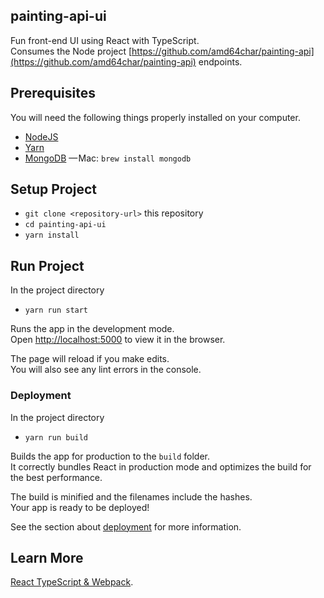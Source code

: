 
## painting-api-ui

Fun front-end UI using React with TypeScript.<br>
Consumes the Node project [https://github.com/amd64char/painting-api](https://github.com/amd64char/painting-api) endpoints.

## Prerequisites

You will need the following things properly installed on your computer.

* [NodeJS](https://nodejs.org/en/)
* [Yarn](https://yarnpkg.com/lang/en/docs/install/#mac-stable)
* [MongoDB](https://docs.mongodb.com/manual/administration/install-community/) — Mac: `brew install mongodb`

## Setup Project

* `git clone <repository-url>` this repository
* `cd painting-api-ui`
* `yarn install`

## Run Project

In the project directory

* `yarn run start`

Runs the app in the development mode.<br>
Open [http://localhost:5000](http://localhost:5000) to view it in the browser.

The page will reload if you make edits.<br>
You will also see any lint errors in the console.

### Deployment

In the project directory

* `yarn run build`

Builds the app for production to the `build` folder.<br>
It correctly bundles React in production mode and optimizes the build for the best performance.

The build is minified and the filenames include the hashes.<br>
Your app is ready to be deployed!

See the section about [deployment](https://facebook.github.io/create-react-app/docs/deployment) for more information.

## Learn More

[React TypeScript & Webpack](https://www.typescriptlang.org/docs/handbook/react-&-webpack.html).

